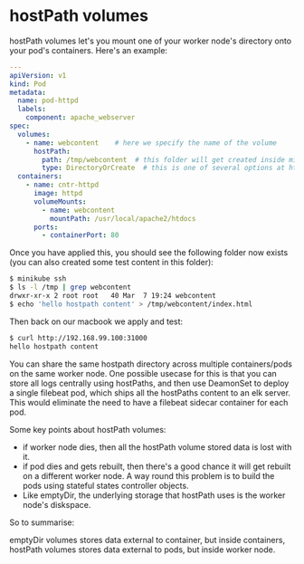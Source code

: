 # hostPath volumes

hostPath volumes let's you mount one of your worker node's directory onto your pod's containers. Here's an example:


```yaml 
---
apiVersion: v1
kind: Pod
metadata:
  name: pod-httpd
  labels:
    component: apache_webserver
spec:
  volumes:
    - name: webcontent    # here we specify the name of the volume
      hostPath:
        path: /tmp/webcontent  # this folder will get created inside minikube vm if it doesn't already exist. 
        type: DirectoryOrCreate  # this is one of several options at https://kubernetes.io/docs/concepts/storage/volumes/#hostpath
  containers:
    - name: cntr-httpd
      image: httpd
      volumeMounts:
        - name: webcontent
          mountPath: /usr/local/apache2/htdocs
      ports:
        - containerPort: 80
```

Once you have applied this, you should see the following folder now exists (you can also created some test content in this folder):

```bash
$ minikube ssh
$ ls -l /tmp | grep webcontent
drwxr-xr-x 2 root root   40 Mar  7 19:24 webcontent
$ echo 'hello hostpath content' > /tmp/webcontent/index.html
```

Then back on our macbook we apply and test:

```bash
$ curl http://192.168.99.100:31000
hello hostpath content
```


You can share the same hostpath directory across multiple containers/pods on the same worker node. One possible usecase for this is that you can store all logs centrally using hostPaths, and then use DeamonSet to deploy a single filebeat pod, which ships all the hostPaths content to an elk server. This would eliminate the need to have a filebeat sidecar container for each pod. 

Some key points about hostPath volumes:

- if worker node dies, then all the hostPath volume stored data is lost with it. 
- if pod dies and gets rebuilt, then there's a good chance it will get rebuilt on a different worker node. A way round this problem is to build the pods using stateful states controller objects.
- Like emptyDir, the underlying storage that hostPath uses is the worker node's diskspace.


So to summarise:

emptyDir volumes stores data external to container, but inside containers, hostPath volumes stores data external to pods, but inside worker node. 